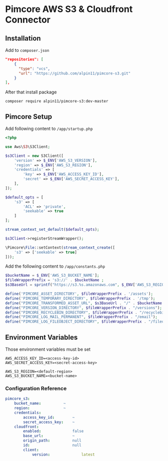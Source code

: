# Pimcore AWS S3 & Cloudfront Connector

## Installation 

Add to  `composer.json`

```json
"repositories": [
    {
      "type": "vcs",
      "url": "https://github.com/alpin11/pimcore-s3.git"
    }
],
```

After that install package

```
composer require alpin11/pimcore-s3:dev-master
```

## Pimcore Setup 

Add following content to `/app/startup.php`

```php
<?php

use Aws\S3\S3Client;

$s3Client = new S3Client([
    'version' => $_ENV['AWS_S3_VERSION'],
    'region' => $_ENV['AWS_S3_REGION'],
    'credentials' => [
        'key' => $_ENV['AWS_ACCESS_KEY_ID'],
        'secret' => $_ENV['AWS_SECRET_ACCESS_KEY'],
    ],
]);

$default_opts = [
    's3' => [
        'ACL' => 'private',
        'seekable' => true
    ]
];

stream_context_set_default($default_opts);

$s3Client->registerStreamWrapper();

\Pimcore\File::setContext(stream_context_create([
    's3' => ['seekable' => true]
]));

```

Add the following content to `/app/constants.php`

```php
$bucketName = $_ENV['AWS_S3_BUCKET_NAME'];
$fileWrapperPrefix = 's3://' . $bucketName ;
$s3BaseUrl = sprintf("https://s3.%s.amazonaws.com", $_ENV['AWS_S3_REGION']);

define('PIMCORE_ASSET_DIRECTORY', $fileWrapperPrefix . '/assets');
define('PIMCORE_TEMPORARY_DIRECTORY', $fileWrapperPrefix . '/tmp');
define("PIMCORE_TRANSFORMED_ASSET_URL", $s3BaseUrl . "/" . $bucketName . "/assets");
define("PIMCORE_VERSION_DIRECTORY", $fileWrapperPrefix . "/versions");
define("PIMCORE_RECYCLEBIN_DIRECTORY", $fileWrapperPrefix . "/recyclebin");
define("PIMCORE_LOG_MAIL_PERMANENT", $fileWrapperPrefix . "/email");
define("PIMCORE_LOG_FILEOBJECT_DIRECTORY", $fileWrapperPrefix . "/fileobjects");
```

## Environment Variables

Those environment variables must be set

```dotenv
AWS_ACCESS_KEY_ID=<access-key-id>
AWS_SECRET_ACCESS_KEY=<secret-access-key>

AWS_S3_REGION=<default-region>
AWS_S3_BUCKET_NAME=<bucket-name>
```

### Configuration Reference

```yaml
pimcore_s3:
    bucket_name:          ~
    region:               ~
    credentials:
        access_key_id:        ~
        secret_access_key:    ~
    cloudfront:
        enabled:              false
        base_url:             ~
        origin_path:          null
        id:                   null
        client:
            version:              latest
```
